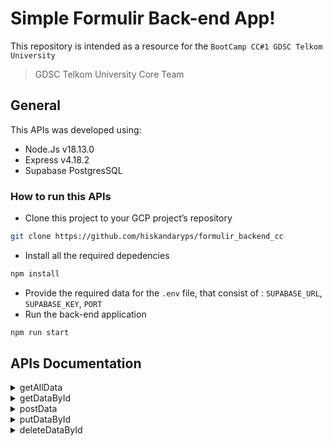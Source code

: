 # Simple Formulir Back-end App!
This repository is intended as a resource for the `BootCamp CC#1 GDSC Telkom University` 
> GDSC Telkom University Core Team

## General
This APIs was developed using:
- Node.Js v18.13.0
- Express v4.18.2
- Supabase PostgresSQL

### How to run this APIs
- Clone this project to your GCP project’s repository
```bash
git clone https://github.com/hiskandaryps/formulir_backend_cc
``` 
- Install all the required depedencies
```bash
npm install
``` 
- Provide the required data for the `.env` file, that consist of : `SUPABASE_URL`, `SUPABASE_KEY`, `PORT`
- Run the back-end application
```bash
npm run start
``` 
## APIs Documentation
<details>
<summary>getAllData</summary>
Request:

- Method: `GET`
- Endpoint: `/formulir`
- Body: `none`

Response:
```json
{
    "status": 200,
    "data": [],
    "message": "Data fetched successfully"
}
```
</details>
<details>
<summary>getDataById</summary>
Request:

- Method: `GET`
- Endpoint: `/formulir/:student_id`
- Body: `none`

Response:
```json
{
    "status": 200,
    "data": [],
    "message": "Data fetched successfully"
}
```
</details>
<details>
<summary>postData</summary>
Request:

- Method: `POST`
- Endpoint: `/formulir`
- Body:
```json
{
    "name": "your name in varchar",
    "student_id": "your student id in varchar",
    "student_class": "your class in varchar"
}
```

Response:
```json
{
    "status": 201,
    "data": [],
    "message": "Student data inserted successfully"
}
```
</details>
<details>
<summary>putDataById</summary>
Request:

- Method: `PUT`
- Endpoint: `/formulir/:student_id`
- Body:
```json
{
    "name": "your new name in varchar",
    "student_id": "your new student id in varchar",
    "student_class": "your new class in varchar"
}
```

Response:
```json
{
    "status": 201,
    "data": [],
    "message": "Student data updated successfully"
}
```
</details>
<details>
<summary>deleteDataById</summary>
Request:

- Method: `DELETE`
- Endpoint: `/formulir/:student_id`
- Body: `none`

Response:
```json
{
    "status": 201,
    "data": [],
    "message": "Student data deleted successfully"
}
```
</details>
